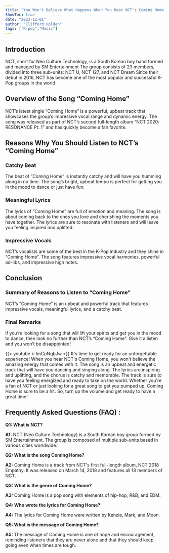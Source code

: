 ```yaml
---
title: "You Won't Believe What Happens When You Hear NCT's Coming Home!"
ShowToc: true 
date: "2023-12-01"
author: "Clifford Holden" 
tags: ["K-pop","Music"]
---
```

## Introduction 

NCT, short for Neo Culture Technology, is a South Korean boy band formed and managed by SM Entertainment The group consists of 23 members, divided into three sub-units: NCT U, NCT 127, and NCT Dream Since their debut in 2016, NCT has become one of the most popular and successful K-Pop groups in the world 

## Overview of the Song “Coming Home” 

NCT’s latest single “Coming Home” is a powerful, upbeat track that showcases the group’s impressive vocal range and dynamic energy. The song was released as part of NCT’s second full-length album “NCT 2020: RESONANCE Pt. 1” and has quickly become a fan favorite. 

## Reasons Why You Should Listen to NCT’s “Coming Home” 

### Catchy Beat 

The beat of “Coming Home” is instantly catchy and will have you humming along in no time. The song’s bright, upbeat tempo is perfect for getting you in the mood to dance or just have fun. 

### Meaningful Lyrics 

The lyrics of “Coming Home” are full of emotion and meaning. The song is about coming back to the ones you love and cherishing the moments you have together. The lyrics are sure to resonate with listeners and will leave you feeling inspired and uplifted. 

### Impressive Vocals 

NCT’s vocalists are some of the best in the K-Pop industry and they shine in “Coming Home”. The song features impressive vocal harmonies, powerful ad-libs, and impressive high notes. 

## Conclusion 

### Summary of Reasons to Listen to “Coming Home” 

NCT’s “Coming Home” is an upbeat and powerful track that features impressive vocals, meaningful lyrics, and a catchy beat. 

### Final Remarks 

If you’re looking for a song that will lift your spirits and get you in the mood to dance, then look no further than NCT’s “Coming Home”. Give it a listen and you won’t be disappointed!

{{< youtube k-ImCpNqbJw >}} 
It's time to get ready for an unforgettable experience! When you hear NCT's Coming Home, you won't believe the amazing energy that comes with it. The song is an upbeat and energetic track that will have you dancing and singing along. The lyrics are inspiring and uplifting, and the chorus is catchy and memorable. The track is sure to have you feeling energized and ready to take on the world. Whether you're a fan of NCT or just looking for a great song to get you pumped up, Coming Home is sure to be a hit. So, turn up the volume and get ready to have a great time!

## Frequently Asked Questions (FAQ) :
**Q1: What is NCT?**

**A1:** NCT (Neo Culture Technology) is a South Korean boy group formed by SM Entertainment. The group is composed of multiple sub-units based in various cities worldwide.

**Q2: What is the song Coming Home?**

**A2:** Coming Home is a track from NCT's first full-length album, NCT 2018 Empathy. It was released on March 14, 2018 and features all 18 members of NCT.

**Q3: What is the genre of Coming Home?**

**A3:** Coming Home is a pop song with elements of hip-hop, R&B, and EDM.

**Q4: Who wrote the lyrics for Coming Home?**

**A4:** The lyrics for Coming Home were written by Kenzie, Mark, and Moon.

**Q5: What is the message of Coming Home?**

**A5:** The message of Coming Home is one of hope and encouragement, reminding listeners that they are never alone and that they should keep going even when times are tough.



